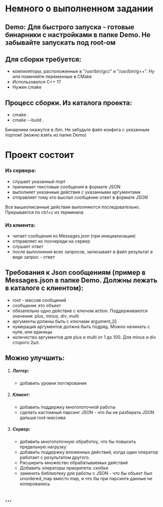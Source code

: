 # Немного о выполненном задании 
## Demo: Для быстрого запуска - готовые бинарники с настройками в папке Demo. Не забывайте запускать под root-ом
## Для сборки требуется:
* компиляторы, расположенные в "/usr/bin/gcc" и "/usr/bin/g++". Ну или поменяйте переменные в CMake
* Использовался С++ 17
* Нужен cmake
## Процесс сборки. Из каталога проекта:
* cmake .
* cmake --build .

Бинарники окажутся в /bin.
Не забудьте файл конфига с указанным портом! (можно взять из папке Demo)

# Проект состоит
### Из сервера:
* слушает указанный порт
* принимает текстовые сообщения в формате JSON
* выполняет указанные действия с указанными аргументами
* отправляет тому кто выслал сообщение ответ в формате JSON

Все вышеописанные действия выполняются последовательно.
Прерывается по ctrl+c из терминала

### Из клиента:
* читает сообщения из Messages.json (при инициализации)
* отправляет их поочереди на сервер
* слушает ответ
* после выполнения всех запросов, записывает в файл результат в виде запрос - ответ

## Требования к Json сообщениям (пример в Messages.json в папке Demo. Должны лежать в каталоге с клиентом):
* root - массив сообщений
* сообщение это объект
* обязательно одно действие с ключом action. Поддерживаются значения: plus, minus, div, multi
* аргументы должны быть с ключами argument_[i]
* нумерация аргументов должна быть подряд. Можно начинать с нуля, или единицы
* количество аргументов для plus и multi от 1 до 100. Для minus и div сторого 2шт.

## Можно улучшить:
 1. ##### Логгер:
	* добавить уровни логгирования

2. ##### Клиент: 
	* добавить поддержку многопоточной работы
	* сделать кастомный парсинг JSON - что бы не разбирать JSON дальше root-массива

3. ##### Сервер:
	* добавить многопоточную обработку, что бы повысить предельную нагрузку
	* добавить поддержку вложенных действий, когда один оператор работает с результатом другого.
	* Расширить множество обрабатываемых действий
	* Добавить операторы приоритета: скобки
	* заменить библиотеку для работы с JSON - что бы объект был unordered_map вместо map, и что бы при парсинге данные не копировались
## ...
